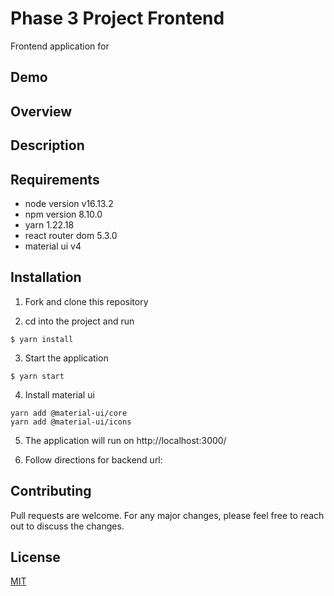 # Phase 3 Project Frontend
Frontend application for 

## Demo
<!-- ![appDemo](demo/demo.gif) -->

## Overview

## Description


## Requirements
* node version v16.13.2
* npm version 8.10.0
* yarn 1.22.18
* react router dom 5.3.0
* material ui v4

## Installation
1. Fork and clone this repository

2. cd into the project and run 
```console 
$ yarn install
```
3. Start the application
```console 
$ yarn start
```
4. Install material ui
```console
yarn add @material-ui/core
yarn add @material-ui/icons
```

5. The application will run on http://localhost:3000/

6. Follow directions for backend url:


## Contributing
Pull requests are welcome. For any major changes, please feel free to reach out to discuss the changes. 

## License
[MIT](https://choosealicense.com/licenses/mit/)